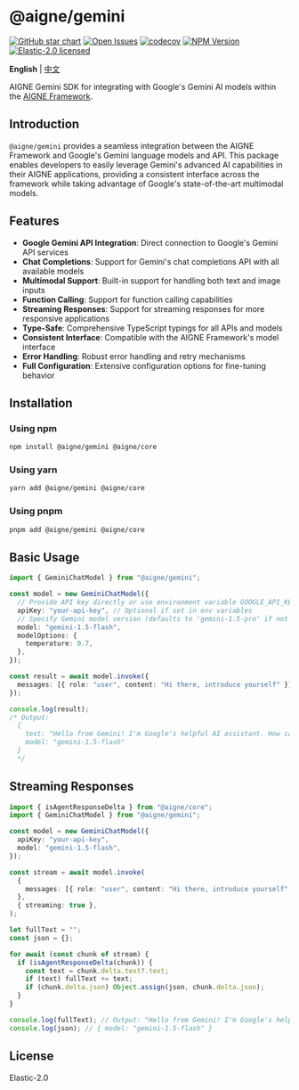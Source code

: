# @aigne/gemini

[![GitHub star chart](https://img.shields.io/github/stars/AIGNE-io/aigne-framework?style=flat-square)](https://star-history.com/#AIGNE-io/aigne-framework)
[![Open Issues](https://img.shields.io/github/issues-raw/AIGNE-io/aigne-framework?style=flat-square)](https://github.com/AIGNE-io/aigne-framework/issues)
[![codecov](https://codecov.io/gh/AIGNE-io/aigne-framework/graph/badge.svg?token=DO07834RQL)](https://codecov.io/gh/AIGNE-io/aigne-framework)
[![NPM Version](https://img.shields.io/npm/v/@aigne/gemini)](https://www.npmjs.com/package/@aigne/gemini)
[![Elastic-2.0 licensed](https://img.shields.io/npm/l/@aigne/gemini)](https://github.com/AIGNE-io/aigne-framework/blob/main/LICENSE.md)

**English** | [中文](README.zh.md)

AIGNE Gemini SDK for integrating with Google's Gemini AI models within the [AIGNE Framework](https://github.com/AIGNE-io/aigne-framework).

## Introduction

`@aigne/gemini` provides a seamless integration between the AIGNE Framework and Google's Gemini language models and API. This package enables developers to easily leverage Gemini's advanced AI capabilities in their AIGNE applications, providing a consistent interface across the framework while taking advantage of Google's state-of-the-art multimodal models.

## Features

* **Google Gemini API Integration**: Direct connection to Google's Gemini API services
* **Chat Completions**: Support for Gemini's chat completions API with all available models
* **Multimodal Support**: Built-in support for handling both text and image inputs
* **Function Calling**: Support for function calling capabilities
* **Streaming Responses**: Support for streaming responses for more responsive applications
* **Type-Safe**: Comprehensive TypeScript typings for all APIs and models
* **Consistent Interface**: Compatible with the AIGNE Framework's model interface
* **Error Handling**: Robust error handling and retry mechanisms
* **Full Configuration**: Extensive configuration options for fine-tuning behavior

## Installation

### Using npm

```bash
npm install @aigne/gemini @aigne/core
```

### Using yarn

```bash
yarn add @aigne/gemini @aigne/core
```

### Using pnpm

```bash
pnpm add @aigne/gemini @aigne/core
```

## Basic Usage

```typescript file="test/gemini-chat-model.test.ts" region="example-gemini-chat-model"
import { GeminiChatModel } from "@aigne/gemini";

const model = new GeminiChatModel({
  // Provide API key directly or use environment variable GOOGLE_API_KEY
  apiKey: "your-api-key", // Optional if set in env variables
  // Specify Gemini model version (defaults to 'gemini-1.5-pro' if not specified)
  model: "gemini-1.5-flash",
  modelOptions: {
    temperature: 0.7,
  },
});

const result = await model.invoke({
  messages: [{ role: "user", content: "Hi there, introduce yourself" }],
});

console.log(result);
/* Output:
  {
    text: "Hello from Gemini! I'm Google's helpful AI assistant. How can I assist you today?",
    model: "gemini-1.5-flash"
  }
  */
```

## Streaming Responses

```typescript file="test/gemini-chat-model.test.ts" region="example-gemini-chat-model-streaming"
import { isAgentResponseDelta } from "@aigne/core";
import { GeminiChatModel } from "@aigne/gemini";

const model = new GeminiChatModel({
  apiKey: "your-api-key",
  model: "gemini-1.5-flash",
});

const stream = await model.invoke(
  {
    messages: [{ role: "user", content: "Hi there, introduce yourself" }],
  },
  { streaming: true },
);

let fullText = "";
const json = {};

for await (const chunk of stream) {
  if (isAgentResponseDelta(chunk)) {
    const text = chunk.delta.text?.text;
    if (text) fullText += text;
    if (chunk.delta.json) Object.assign(json, chunk.delta.json);
  }
}

console.log(fullText); // Output: "Hello from Gemini! I'm Google's helpful AI assistant. How can I assist you today?"
console.log(json); // { model: "gemini-1.5-flash" }
```

## License

Elastic-2.0
